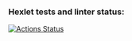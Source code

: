 ### Hexlet tests and linter status:
[![Actions Status](https://github.com/Alexandr-Kuzmin13/java-project-71/workflows/hexlet-check/badge.svg)](https://github.com/Alexandr-Kuzmin13/java-project-71/actions)
